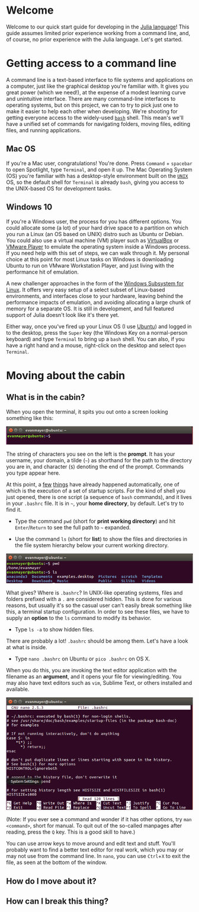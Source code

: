 # Welcome
Welcome to our quick start guide for developing in the [Julia language](https://julialang.org/)! This guide assumes limited prior experience working from a command line, and, of course, no prior experience with the Julia language. Let's get started.

# Getting access to a command line
A command line is a text-based interface to file systems and applications on a computer, just like the graphical desktop you're familiar with. It gives you great power (which we need!), at the expense of a modest learning curve and unintuitive interface. There are many command-line interfaces to operating systems, but on this project, we can to try to pick just one to make it easier to help each other when developing. We're shooting for getting everyone access to the widely-used [`bash`](https://en.wikipedia.org/wiki/Bash_(Unix_shell)) shell. This mean's we'll have a unified set of commands for navigating folders, moving files, editing files, and running applications.

## Mac OS
If you're a Mac user, congratulations! You're done. Press `Command` + `spacebar` to open Spotlight, type `Terminal`, and open it up. The Mac Operating System (OS) you're familiar with has a desktop-style environment built on the [`UNIX`](https://en.wikipedia.org/wiki/Unix) OS, so the default shell for `Terminal` is already `bash`, giving you access to the UNIX-based OS for development tasks.

## Windows 10
If you're a Windows user, the process for you has different options. You could allocate some (a lot) of your hard drive space to a partition on which you run a Linux (an OS based on UNIX) distro such as Ubuntu or Debian. You could also use a virtual machine (VM) player such as [VirtualBox](https://www.virtualbox.org/) or [VMware Player](https://www.vmware.com/products/workstation-player.html) to emulate the operating system inside a Windows process. If you need help with this set of steps, we can walk through it. My personal choice at this point for most Linux tasks on Windows is downloading Ubuntu to run on VMware Workstation Player, and just living with the performance hit of emulation.

A new challenger approaches in the form of the [Windows Subsystem for Linux](https://docs.microsoft.com/en-us/windows/wsl/install-win10). It offers very easy setup of a select subset of Linux-based environments, and interfaces close to your hardware, leaving behind the performance impacts of emulation, and avoiding allocating a large chunk of memory for a separate OS. It is still in development, and full featured support of Julia doesn't look like it's there yet.

Either way, once you've fired up your Linux OS (I use [Ubuntu](https://www.ubuntu.com/desktop/developers)) and logged in to the desktop, press the `Super` key (the Windows Key on a normal-person keyboard) and type `Terminal` to bring up a `bash` shell. You can also, if you have a right hand and a mouse, right-click on the desktop and select `Open Terminal`.

# Moving about the cabin
## What is in the cabin?
When you open the terminal, it spits you out onto a screen looking something like this:

![The Ubuntu bash shell prompt](https://raw.githubusercontent.com/evanmayer/julia-quickstart/master/image.png?token=AQaNHztf7hXY20o__JakOLCBvgJ7CNB0ks5cmFz4wA%3D%3D)

The string of characters you see on the left is the **prompt**. It has your username, your domain, a tilde (`~`) as shorthand for the path to the directory you are in, and character (`$`) denoting the end of the prompt. Commands you type appear here.

At this point, a [few](https://en.wikipedia.org/wiki/Bash_(Unix_shell)#Startup_scripts) [things](https://www.gnu.org/software/bash/manual/html_node/Bash-Startup-Files.html#Bash-Startup-Files) have already happened automatically, one of which is the execution of a set of startup scripts. For the kind of shell you just opened, there is one script (a sequence of `bash` commands), and it lives in your `.bashrc` file. It is in `~`, your **home directory**, by default. Let's try to find it. 

- Type the command `pwd` (short for **print working directory**) and hit `Enter`/`Return` to see the full path to `~` expanded.

- Use the command `ls` (short for **list**) to show the files and directories in the file system hierarchy below your current working directory.

![The cwd and ls commands](https://raw.githubusercontent.com/evanmayer/julia-quickstart/master/image1.png?token=AQaNHz7SNSNb1fbrJ5e_9WspjyB1NDUcks5cmF-1wA%3D%3D)

What gives? Where is `.bashrc`? 
In UNIX-like operating systems, files and folders prefixed with a `.` are considered hidden. This is done for various reasons, but usually it's so the casual user can't easily break something like this, a terminal startup configuration. In order to see these files, we have to supply an **option** to the `ls` command to modify its behavior. 

- Type `ls -a` to show hidden files.

There are probably a lot! `.bashrc` should be among them. Let's have a look at what is inside.

- Type `nano .bashrc` on Ubuntu or `pico .bashrc` on OS X. 

When you do this, you are invoking the text editor application with the filename as an **argument**, and it opens your file for viewing/editing. You may also have text editors such as `vim`, Sublime Text, or others installed and available.

![My .bashrc open in nano.](https://raw.githubusercontent.com/evanmayer/julia-quickstart/master/image2.png?token=AQaNHxuEA3y7B3ajaR5Sj2XKCsnp8685ks5cmGQ_wA%3D%3D)

(Note: If you ever see a command and wonder if it has other options, try `man <command>`, short for manual. To quit out of the so-called manpages after reading, press the `Q` key. This is a good skill to have.)

You can use arrow keys to move around and edit text and stuff. You'll probably want to find a better text editor for real work, which you may or may not use from the command line. In `nano`, you can use `Ctrl`+`X` to exit the file, as seen at the bottom of the window.

## How do I move about it?

## How can I break this thing?
